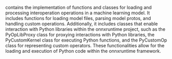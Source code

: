 contains the implementation of functions and classes for loading and processing interoperation operations in a machine learning model. It includes functions for loading model files, parsing model protos, and handling custom operations. Additionally, it includes classes that enable interaction with Python libraries within the onnxruntime project, such as the PyOpLibProxy class for proxying interactions with Python libraries, the PyCustomKernel class for executing Python functions, and the PyCustomOp class for representing custom operators. These functionalities allow for the loading and execution of Python code within the onnxruntime framework.